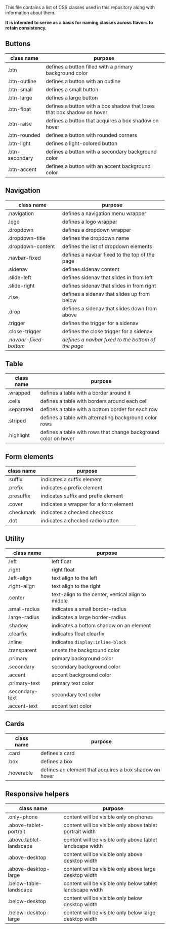 This file contains a list of CSS classes used in this repository along with information about them. 

**It is intended to serve as a basis for naming classes across flavors to retain consistency.**

## Buttons
class name | purpose
-----------|-----------
.btn | defines a button filled with a primary background color
.btn-outline | defines a button with an outline
.btn-small | defines a small button
.btn-large | defines a large button
.btn-float | defines a button with a box shadow that loses that box shadow on hover
.btn-raise | defines a button that acquires a box shadow on hover
.btn-rounded | defines a button with rounded corners
.btn-light | defines a light-colored button
.btn-secondary | defines a button with a secondary background color
.btn-accent | defines a button with an accent background color

## Navigation
class name | purpose
-----------|-----------
.navigation | defines a navigation menu wrapper
.logo | defines a logo wrapper
.dropdown | defines a dropdown wrapper
.dropdown-title | defines the dropdown name
.dropdown-content | defines the list of dropdown elements
.navbar-fixed | defines a navbar fixed to the top of the page
.sidenav | defines sidenav content
.slide-left | defines sidenav that slides in from left
.slide-right | defines sidenav that slides in from right
.rise | defines a sidenav that slides up from below
.drop | defines a sidenav that slides down from above
.trigger | defines the trigger for a sidenav
.close-trigger | defines the close trigger for a sidenav
*.navbar-fixed-bottom* | *defines a navbar fixed to the bottom of the page*

## Table
class name | purpose
-----------|-----------
.wrapped | defines a table with a border around it
.cells | defines a table with borders around each cell
.separated | defines a table with a bottom border for each row
.striped | defines a table with alternating background color rows
.highlight | defines a table with rows that change background color on hover

## Form elements
class name | purpose
-----------|-----------
.suffix | indicates a suffix element
.prefix | indicates a prefix element
.presuffix | indicates suffix and prefix element
.cover | indicates a wrapper for a form element
.checkmark | indicates a checked checkbox
.dot | indicates a checked radio button


## Utility
class name | purpose
-----------|-----------
.left | left float
.right | right float
.left-align | text align to the left
.right-align | text align to the right
.center | text-align to the center, vertical align to middle
.small-radius | indicates a small border-radius
.large-radius | indicates a large border-radius
.shadow | indicates a bottom shadow on an element
.clearfix | indicates float clearfix
.inline | indicates ```display:inline-block```
.transparent | unsets the background color
.primary | primary background color
.secondary | secondary background color
.accent | accent background color
.primary-text | primary text color
.secondary-text | secondary text color
.accent-text | accent text color

## Cards
class name | purpose
-----------|-----------
.card | defines a card
.box | defines a box
.hoverable | defines an element that acquires a box shadow on hover

## Responsive helpers
class name | purpose
-----------|-----------
.only-phone | content will be visible only on phones
.above-tablet-portrait | content will be visible only above tablet portrait width
.above.tablet-landscape | content will be visible only above tablet landscape width
.above-desktop | content will be visible only above desktop width
.above-desktop-large | content will be visible only above large desktop width
.below-table-landscape | content will be visible only below tablet landscape width
.below-desktop | content will be visible only below desktop width
.below-desktop-large | content will be visible only below large desktop width
